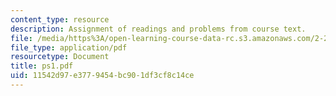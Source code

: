 ```yaml
---
content_type: resource
description: Assignment of readings and problems from course text.
file: /media/https%3A/open-learning-course-data-rc.s3.amazonaws.com/2-29-numerical-marine-hydrodynamics-13-024-spring-2003/11542d97e3779454bc901df3cf8c14ce_ps1.pdf
file_type: application/pdf
resourcetype: Document
title: ps1.pdf
uid: 11542d97-e377-9454-bc90-1df3cf8c14ce
---
```

